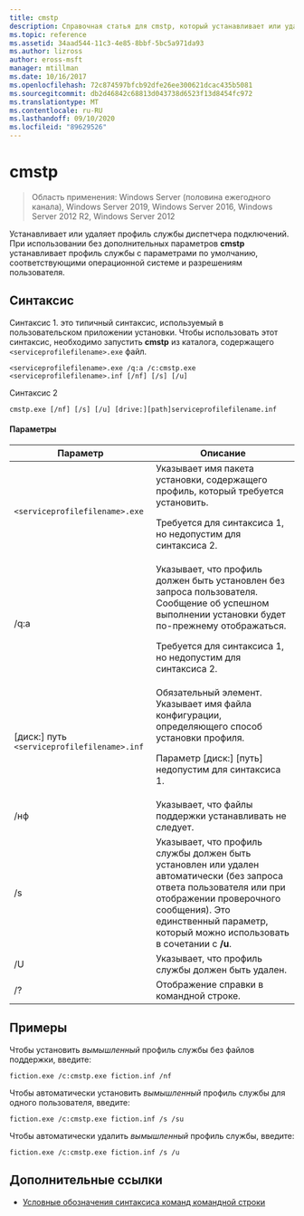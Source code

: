 ```yaml
---
title: cmstp
description: Справочная статья для cmstp, который устанавливает или удаляет профиль службы диспетчера подключений.
ms.topic: reference
ms.assetid: 34aad544-11c3-4e85-8bbf-5bc5a971da93
ms.author: lizross
author: eross-msft
manager: mtillman
ms.date: 10/16/2017
ms.openlocfilehash: 72c874597bfcb92dfe26ee300621dcac435b5081
ms.sourcegitcommit: db2d46842c68813d043738d6523f13d8454fc972
ms.translationtype: MT
ms.contentlocale: ru-RU
ms.lasthandoff: 09/10/2020
ms.locfileid: "89629526"
---
```

# <a name="cmstp"></a>cmstp

> Область применения: Windows Server (половина ежегодного канала), Windows Server 2019, Windows Server 2016, Windows Server 2012 R2, Windows Server 2012

Устанавливает или удаляет профиль службы диспетчера подключений. При использовании без дополнительных параметров **cmstp** устанавливает профиль службы с параметрами по умолчанию, соответствующими операционной системе и разрешениям пользователя.

## <a name="syntax"></a>Синтаксис

Синтаксис 1. это типичный синтаксис, используемый в пользовательском приложении установки. Чтобы использовать этот синтаксис, необходимо запустить **cmstp** из каталога, содержащего `<serviceprofilefilename>.exe` файл.

```
<serviceprofilefilename>.exe /q:a /c:cmstp.exe <serviceprofilefilename>.inf [/nf] [/s] [/u]
```

Синтаксис 2
```
cmstp.exe [/nf] [/s] [/u] [drive:][path]serviceprofilefilename.inf
```

#### <a name="parameters"></a>Параметры
| Параметр | Описание |
| --------- | ----------- |
| `<serviceprofilefilename>.exe` | Указывает имя пакета установки, содержащего профиль, который требуется установить.<p>Требуется для синтаксиса 1, но недопустим для синтаксиса 2. |
| /q:a | Указывает, что профиль должен быть установлен без запроса пользователя. Сообщение об успешном выполнении установки будет по-прежнему отображаться.<p>Требуется для синтаксиса 1, но недопустим для синтаксиса 2. |
| [диск:] путь `<serviceprofilefilename>.inf` | Обязательный элемент. Указывает имя файла конфигурации, определяющего способ установки профиля.<p>Параметр [диск:] [путь] недопустим для синтаксиса 1. |
| /нф | Указывает, что файлы поддержки устанавливать не следует. |
| /s | Указывает, что профиль службы должен быть установлен или удален автоматически (без запроса ответа пользователя или при отображении проверочного сообщения). Это единственный параметр, который можно использовать в сочетании с **/u**.|
| /U | Указывает, что профиль службы должен быть удален. |
| /? | Отображение справки в командной строке. |

## <a name="examples"></a>Примеры

Чтобы установить *вымышленный* профиль службы без файлов поддержки, введите:

```
fiction.exe /c:cmstp.exe fiction.inf /nf
```

Чтобы автоматически установить *вымышленный* профиль службы для одного пользователя, введите:

```
fiction.exe /c:cmstp.exe fiction.inf /s /su
```

Чтобы автоматически удалить *вымышленный* профиль службы, введите:

```
fiction.exe /c:cmstp.exe fiction.inf /s /u
```

## <a name="additional-references"></a>Дополнительные ссылки

- [Условные обозначения синтаксиса команд командной строки](command-line-syntax-key.md)
